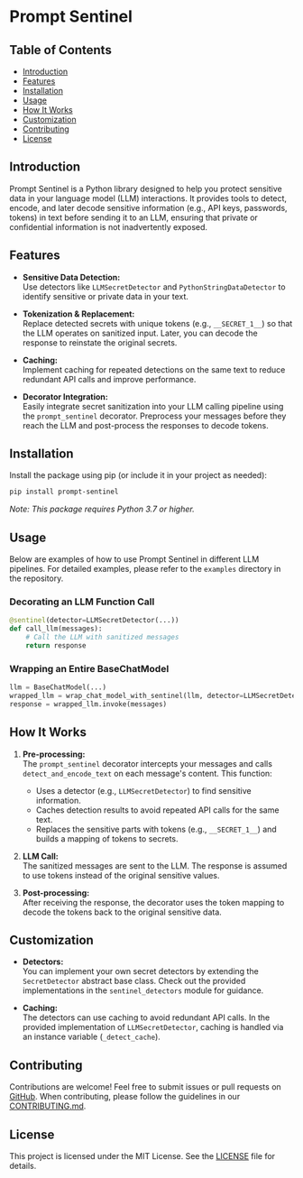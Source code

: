 # Prompt Sentinel

## Table of Contents
- [Introduction](#introduction)
- [Features](#features)
- [Installation](#installation)
- [Usage](#usage)
- [How It Works](#how-it-works)
- [Customization](#customization)
- [Contributing](#contributing)
- [License](#license)

## Introduction
Prompt Sentinel is a Python library designed to help you protect sensitive data in your language model (LLM) interactions. It provides tools to detect, encode, and later decode sensitive information (e.g., API keys, passwords, tokens) in text before sending it to an LLM, ensuring that private or confidential information is not inadvertently exposed.

## Features

- **Sensitive Data Detection:**  
  Use detectors like `LLMSecretDetector` and `PythonStringDataDetector` to identify sensitive or private data in your text.
  
- **Tokenization & Replacement:**  
  Replace detected secrets with unique tokens (e.g., `__SECRET_1__`) so that the LLM operates on sanitized input. Later, you can decode the response to reinstate the original secrets.

- **Caching:**  
  Implement caching for repeated detections on the same text to reduce redundant API calls and improve performance.

- **Decorator Integration:**  
  Easily integrate secret sanitization into your LLM calling pipeline using the `prompt_sentinel` decorator. Preprocess your messages before they reach the LLM and post-process the responses to decode tokens.

## Installation

Install the package using pip (or include it in your project as needed):

```bash
pip install prompt-sentinel
```

*Note: This package requires Python 3.7 or higher.*

## Usage

Below are examples of how to use Prompt Sentinel in different LLM pipelines. For detailed examples, please refer to the `examples` directory in the repository.

### Decorating an LLM Function Call

```python
@sentinel(detector=LLMSecretDetector(...))
def call_llm(messages):
    # Call the LLM with sanitized messages
    return response
```

### Wrapping an Entire BaseChatModel

```python
llm = BaseChatModel(...)
wrapped_llm = wrap_chat_model_with_sentinel(llm, detector=LLMSecretDetector(...))
response = wrapped_llm.invoke(messages)
```

## How It Works

1. **Pre-processing:**  
   The `prompt_sentinel` decorator intercepts your messages and calls `detect_and_encode_text` on each message's content. This function:
   - Uses a detector (e.g., `LLMSecretDetector`) to find sensitive information.
   - Caches detection results to avoid repeated API calls for the same text.
   - Replaces the sensitive parts with tokens (e.g., `__SECRET_1__`) and builds a mapping of tokens to secrets.

2. **LLM Call:**  
   The sanitized messages are sent to the LLM. The response is assumed to use tokens instead of the original sensitive values.

3. **Post-processing:**  
   After receiving the response, the decorator uses the token mapping to decode the tokens back to the original sensitive data.

## Customization

- **Detectors:**  
  You can implement your own secret detectors by extending the `SecretDetector` abstract base class. Check out the provided implementations in the `sentinel_detectors` module for guidance.

- **Caching:**  
  The detectors can use caching to avoid redundant API calls. In the provided implementation of `LLMSecretDetector`, caching is handled via an instance variable (`_detect_cache`).

## Contributing

Contributions are welcome! Feel free to submit issues or pull requests on [GitHub](https://github.com/yourusername/prompt-sentinel). When contributing, please follow the guidelines in our [CONTRIBUTING.md](CONTRIBUTING.md).

## License

This project is licensed under the MIT License. See the [LICENSE](LICENSE) file for details.

